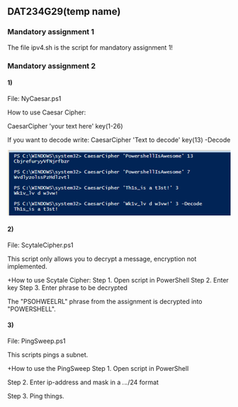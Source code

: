 ## DAT234G29(temp name)

### Mandatory assignment 1

The file ipv4.sh is the script for mandatory assignment 1!


### Mandatory assignment 2
#### 1)
File: NyCaesar.ps1

How to use Caesar Cipher: 

CaesarCipher 'your text here' key(1-26)

If you want to decode write: CaesarCipher 'Text to decode' key(13) -Decode

![alt text](https://github.com/ludakr1ss/DAT234G29/blob/master/CSmdecode.png)

#### 2)
File: ScytaleCipher.ps1

This script only allows you to decrypt a message, encryption not implemented.

+How to use Scytale Cipher:
Step 1. Open script in PowerShell
Step 2. Enter key
Step 3. Enter phrase to be decrypted

The "PSOHWEELRL" phrase from the assignment is decrypted into "POWERSHELL".

#### 3)
File: PingSweep.ps1

This scripts pings a subnet.

+How to use the PingSweep
Step 1. Open script in PowerShell

Step 2. Enter ip-address and mask in a *.*.*.*/24 format

Step 3. Ping things.
